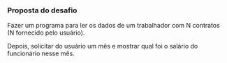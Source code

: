 ### Proposta do desafio

Fazer um programa para ler os dados de um trabalhador com N contratos (N fornecido pelo usuário).

Depois, solicitar do usuário um mês e mostrar qual foi o salário do funcionário nesse mês.